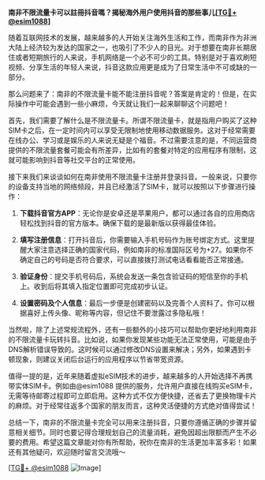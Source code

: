 **南非不限流量卡可以註冊抖音嗎？揭秘海外用户使用抖音的那些事儿[[TG💪+ @esim1088](https://t.me/s/esim1088)]**

随着互联网技术的发展，越来越多的人开始关注海外生活和工作，而南非作为非洲大陆上经济较为发达的国家之一，也吸引了不少人的目光。对于想要在南非长期居住或者短期旅行的人来说，手机网络是一个必不可少的工具。特别是对于喜欢刷短视频、分享生活的年轻人来说，抖音这款应用更是成为了日常生活中不可或缺的一部分。

那么问题来了：南非的不限流量卡能不能注册抖音呢？答案是肯定的！但是，在实际操作中可能会遇到一些小麻烦，今天就让我们一起来聊聊这个问题吧！

首先，我们需要了解什么是不限流量卡。所谓不限流量卡，就是指用户购买了这种SIM卡之后，在一定时间内可以享受无限制地使用移动数据服务。这对于经常需要在线办公、学习或是娱乐的人来说无疑是个福音。不过需要注意的是，不同运营商提供的不限流量套餐可能会有所差异，比如有的套餐对特定的应用程序有限制，这就可能影响到抖音等社交平台的正常使用。

接下来我们来谈谈如何在南非使用不限流量卡注册并登录抖音。一般来说，只要你的设备支持当地的网络频段，并且已经激活了SIM卡，就可以按照以下步骤进行操作：

1. **下载抖音官方APP**：无论你是安卓还是苹果用户，都可以通过各自的应用商店轻松找到抖音的官方版本。确保下载的是最新版以获得最佳体验。
   
2. **填写注册信息**：打开抖音后，你需要输入手机号码作为账号绑定方式。这里提醒大家注意选择正确的国家代码，例如南非的标准国际区号为+27。如果你不确定自己的号码是否符合要求，可以直接拨打测试电话看看能否正常接通。

3. **验证身份**：提交手机号码后，系统会发送一条包含验证码的短信至你的手机上。收到后将其填入指定位置即可完成初步认证。

4. **设置密码及个人信息**：最后一步便是创建密码以及完善个人资料了。你可以根据喜好上传头像、昵称等内容，但记住不要泄露过多隐私哦！

当然啦，除了上述常规流程外，还有一些额外的小技巧可以帮助你更好地利用南非的不限流量卡玩转抖音。比如说，如果你发现某些功能无法正常使用，可能是由于DNS解析错误导致的。这时候可以通过修改DNS设置来解决；另外，如果遇到卡顿现象，则建议关闭后台运行的应用程序以节省带宽资源。

值得一提的是，近年来随着虚拟eSIM技术的进步，越来越多的人开始选择不再携带实体SIM卡。例如由@esim1088 提供的服务，允许用户直接在线购买eSIM卡，无需等待邮寄过程即可立即启用。这种方式不仅方便快捷，还省去了更换物理卡片的麻烦。对于经常往返多个国家的朋友而言，这种灵活便捷的方式绝对值得尝试！

总结一下，南非的不限流量卡完全可以用来注册抖音，只要你遵循正确的步骤并留意相关细节。同时也要记得合理规划自己的流量消耗，避免因超出限额而产生不必要的费用。希望这篇文章能对你有所帮助，祝你在南非的生活更加丰富多彩！如果还有其他疑问，欢迎随时留言交流哦～

[[TG💪+ @esim1088](https://t.me/s/esim1088) ![Image](https://i.postimg.cc/4NQfJmqS/Snipaste-2025-05-13-00-14-12.png)]